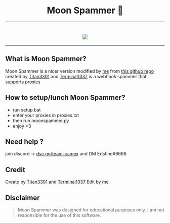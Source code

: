 <h1 align="center">
  <br>
  Moon Spammer 🌙
  <br>
</h1>

---

<h1 align="center">
  <img src="https://cdn.discordapp.com/attachments/1029037062852202638/1077609740298887259/1509905703_99px_ru_animacii_21965_fioletovaja_luna_v_oblachnom_nebe.gif">
</h1>

---

## What is Moon Spammer?

Moon Spammer is a nicer version modified by [me](https://github.com/Edstine) from [this github repo](https://github.com/Terminal1337/discord-webhook-spammer)
created by [Titan3301](https://github.com/Titan3301) and [Terminal1337](https://github.com/Terminal1337) is a webhook spammer that supports proxies

## How to setup/lunch Moon Spammer?

- run setup.bat
- enter your proxies in proxies.txt
- then run moonspammer.py
- enjoy <3

## Need help ?
join discord -> [dsc.gg/team-camex](https://dsc.gg/team-camex) and DM Edstine#6666

## Credit
Create by [Titan3301](https://github.com/Titan3301) and [Terminal1337](https://github.com/Terminal1337)
Edit by [me](https://github.com/Edstine)

## Disclaimer

> Moon Spammer was designed for educational purposes only. I am not responsible for the use of this software.
